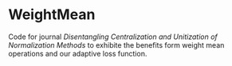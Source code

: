 # WeightMean
Code for journal *Disentangling Centralization and Unitization of Normalization Methods* to exhibite the benefits form weight mean operations and our adaptive loss function.
